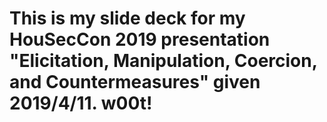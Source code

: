 # This is my slide deck for my HouSecCon 2019 presentation "Elicitation, Manipulation, Coercion, and Countermeasures" given 2019/4/11. w00t!
